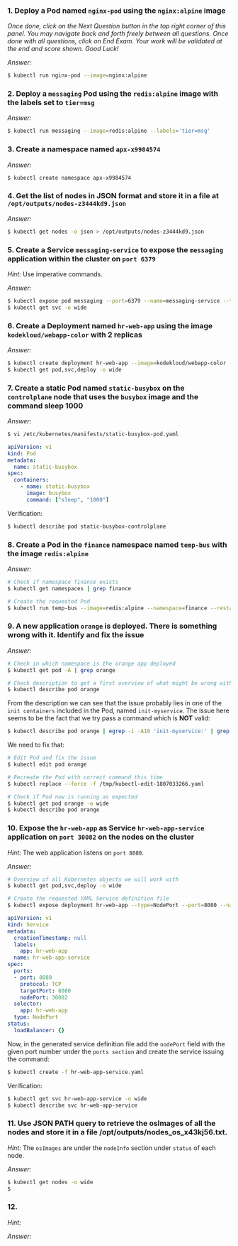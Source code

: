 ### 1. Deploy a Pod named `nginx-pod` using the `nginx:alpine` image

*Once done, click on the Next Question button in the top right corner of this panel. You may navigate back and forth freely between all questions. Once done with all questions, click on End Exam. Your work will be validated at the end and score shown. Good Luck!*

*Answer:*

```bash
$ kubectl run nginx-pod --image=nginx:alpine
```

### 2. Deploy a `messaging` Pod using the `redis:alpine` image with the labels set to `tier=msg`

*Answer:*

```bash
$ kubectl run messaging --image=redis:alpine --labels='tier=msg'
```

### 3. Create a namespace named `apx-x9984574`

*Answer:*

```bash
$ kubectl create namespace apx-x9984574
```

### 4. Get the list of nodes in JSON format and store it in a file at `/opt/outputs/nodes-z3444kd9.json`

*Answer:*

```bash
$ kubectl get nodes -o json > /opt/outputs/nodes-z3444kd9.json
```

### 5. Create a Service `messaging-service` to expose the `messaging` application within the cluster on `port 6379`

*Hint:* Use imperative commands.

*Answer:*

```bash
$ kubectl expose pod messaging --port=6379 --name=messaging-service --type=ClusterIP
$ kubectl get svc -o wide
```

### 6. Create a Deployment named `hr-web-app` using the image `kodekloud/webapp-color` with 2 replicas

*Answer:*

```bash
$ kubectl create deployment hr-web-app --image=kodekloud/webapp-color --replicas=2
$ kubectl get pod,svc,deploy -o wide
```

### 7. Create a static Pod named `static-busybox` on the `controlplane` node that uses the `busybox` image and the command sleep 1000

*Answer:*

```bash
$ vi /etc/kubernetes/manifests/static-busybox-pod.yaml
```

```yaml
apiVersion: v1
kind: Pod
metadata:
  name: static-busybox
spec:
  containers:
    - name: static-busybox
      image: busybox
      command: ["sleep", "1000"]
```

Verification:

```bash
$ kubectl describe pod static-busybox-controlplane
```

### 8. Create a Pod in the `finance` namespace named `temp-bus` with the image `redis:alpine`

*Answer:*

```bash
# Check if namespace finance exists
$ kubectl get namespaces | grep finance

# Create the requested Pod
$ kubectl run temp-bus --image=redis:alpine --namespace=finance --restart=Never
```

### 9. A new application `orange` is deployed. There is something wrong with it. Identify and fix the issue

*Answer:*

```bash
# Check in which namespace is the orange app deployed
$ kubectl get pod -A | grep orange

# Check description to get a first overview of what might be wrong with it
$ kubectl describe pod orange
```

From the description we can see that the issue probably lies in one of the `init containers` included in the Pod, named `init-myservice`.
The issue here seems to be the fact that we try pass a command which is **NOT** valid:

```bash
$ kubectl describe pod orange | egrep -i -A10 'init-myservice:' | grep -i -A3 command
```

We need to fix that:

```bash
# Edit Pod and fix the issue
$ kubectl edit pod orange

# Recreate the Pod with correct command this time
$ kubectl replace --force -f /tmp/kubectl-edit-1807033266.yaml

# Check if Pod now is running as expected
$ kubectl get pod orange -o wide
$ kubectl describe pod orange
```

### 10. Expose the `hr-web-app` as Service `hr-web-app-service` application on `port 30082` on the nodes on the cluster

*Hint:* The web application listens on `port 8080`.

*Answer:*

```bash
# Overview of all Kubernetes objects we will work with
$ kubectl get pod,svc,deploy -o wide

# Create the requested YAML Service definition file
$ kubectl expose deployment hr-web-app --type=NodePort --port=8080 --name=hr-web-app-service --dry-run=client -o yaml > hr-web-app-service.yaml
```

```yaml
apiVersion: v1
kind: Service
metadata:
  creationTimestamp: null
  labels:
    app: hr-web-app
  name: hr-web-app-service
spec:
  ports:
  - port: 8080
    protocol: TCP
    targetPort: 8080
    nodePort: 30082
  selector:
    app: hr-web-app
  type: NodePort
status:
  loadBalancer: {}
```

Now, in the generated service definition file add the `nodePort` field with the given port number under the `ports section` and create the service issuing the command:

```bash
$ kubectl create -f hr-web-app-service.yaml
```

Verification:

```bash
$ kubectl get svc hr-web-app-service -o wide
$ kubectl describe svc hr-web-app-service
```

### 11. Use JSON PATH query to retrieve the osImages of all the nodes and store it in a file /opt/outputs/nodes_os_x43kj56.txt.

*Hint:* The `osImages` are under the `nodeInfo` section under `status` of each node.

*Answer:*

```bash
$ kubectl get nodes -o wide
$ 
```

### 12. 

*Hint:*

*Answer:*

```bash

```
